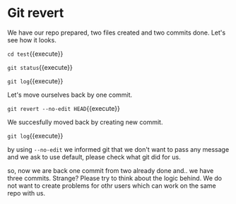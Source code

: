 # Git revert

We have our repo prepared, two files created and two commits done.
Let's see how it looks.

`cd test`{{execute}}

`git status`{{execute}}

`git log`{{execute}}

Let's move ourselves back by one commit.

`git revert --no-edit HEAD`{{execute}}

We succesfully moved back by creating new commit.

`git log`{{execute}}

by using `--no-edit` we informed git that we don't want to pass any message and we ask to use default, please check what git did for us.

so, now we are back one commit from two already done and.. we have three commits.
Strange? Please try to think about the logic behind. We do not want to create
problems for othr users which can work on the same repo with us.

